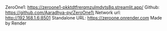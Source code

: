 ZeroOne1: https://zeroone1-pkktdtfrerqmzulmdyts8q.streamlit.app/
Github: https://github.com/Aaradhya-py/ZeroOne1\
Network url:  http://192.168.1.6:8501
Standalone URL: https://zeroone.onrender.com
    Made by Render
